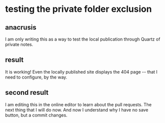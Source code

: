 # testing the private folder exclusion

## anacrusis
I am only writing this as a way to test the local publication through Quartz of private notes.
## result
It is working! Even the locally published site displays the 404 page -- that I need to configure, by the way.
## second result
I am editing this in the online editor to learn about the pull requests. The next thing that I will do now. And now I understand why I have no save button, but a commit changes.

